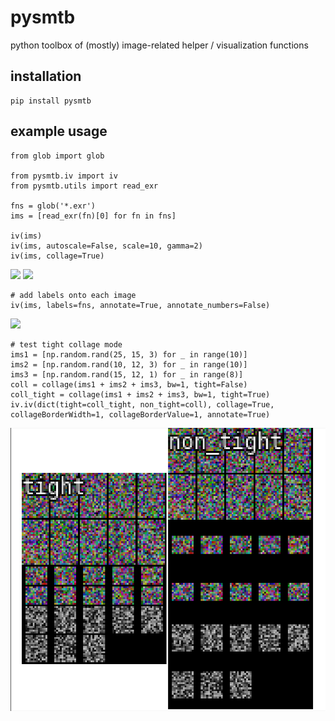 # pysmtb
python toolbox of (mostly) image-related helper / visualization functions 

## installation
```
pip install pysmtb
```

## example usage
```
from glob import glob

from pysmtb.iv import iv
from pysmtb.utils import read_exr

fns = glob('*.exr')
ims = [read_exr(fn)[0] for fn in fns]

iv(ims)
iv(ims, autoscale=False, scale=10, gamma=2)
iv(ims, collage=True)
```
![](examples/iv.jpg) ![](examples/iv_collage.jpg)

```
# add labels onto each image
iv(ims, labels=fns, annotate=True, annotate_numbers=False)
```
![](examples/iv_labels.jpg)

```
# test tight collage mode
ims1 = [np.random.rand(25, 15, 3) for _ in range(10)]
ims2 = [np.random.rand(10, 12, 3) for _ in range(10)]
ims3 = [np.random.rand(15, 12, 1) for _ in range(8)]
coll = collage(ims1 + ims2 + ims3, bw=1, tight=False)
coll_tight = collage(ims1 + ims2 + ims3, bw=1, tight=True)
iv.iv(dict(tight=coll_tight, non_tight=coll), collage=True, collageBorderWidth=1, collageBorderValue=1, annotate=True)
```
![](examples/collage_tight.png)

